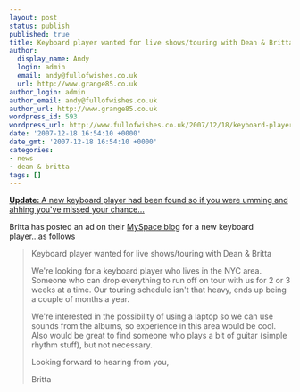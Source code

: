 ```yaml
---
layout: post
status: publish
published: true
title: Keyboard player wanted for live shows/touring with Dean & Britta
author:
  display_name: Andy
  login: admin
  email: andy@fullofwishes.co.uk
  url: http://www.grange85.co.uk
author_login: admin
author_email: andy@fullofwishes.co.uk
author_url: http://www.grange85.co.uk
wordpress_id: 593
wordpress_url: http://www.fullofwishes.co.uk/2007/12/18/keyboard-player-wanted-for-live-showstouring-with-dean-britta/
date: '2007-12-18 16:54:10 +0000'
date_gmt: '2007-12-18 16:54:10 +0000'
categories:
- news
- dean & britta
tags: []
---
```

<p><ins datetime="2008-01-05T20:16:27+00:00"><strong>Update: </strong>A new keyboard player had been found so if you were umming and ahhing you've missed your chance...</ins></p>
<p>Britta has posted an ad on their <a href="http://blog.myspace.com/index.cfm?fuseaction=blog.view&friendID=23842982&blogID=339189239">MySpace blog</a> for a new keyboard player...as follows	</p>
<blockquote><p>Keyboard player wanted for live shows/touring with Dean & Britta</p>
<p>We're looking for a keyboard player who lives in the NYC area. Someone who can drop everything to run off on tour with us for 2 or 3 weeks at a time. Our touring schedule isn't that heavy, ends up being a couple of months a year.</p>
<p>We're interested in the possibility of using a laptop so we can use sounds from the albums, so experience in this area would be cool. Also would be great to find someone who plays a bit of guitar (simple rhythm stuff), but not necessary.</p>
<p>Looking forward to hearing from you,</p>
<p>Britta</p></blockquote>

